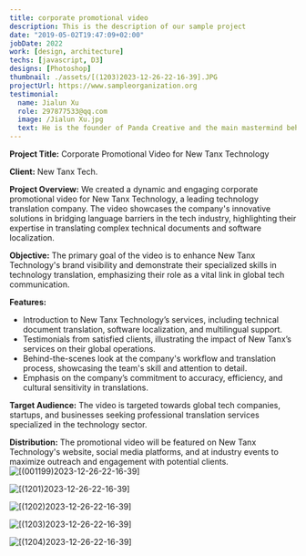 ```yaml
---
title: corporate promotional video
description: This is the description of our sample project
date: "2019-05-02T19:47:09+02:00"
jobDate: 2022
work: [design, architecture]
techs: [javascript, D3]
designs: [Photoshop]
thumbnail: ./assets/[(1203)2023-12-26-22-16-39].JPG
projectUrl: https://www.sampleorganization.org
testimonial:
  name: Jialun Xu
  role: 297877533@qq.com
  image: /Jialun Xu.jpg
  text: He is the founder of Panda Creative and the main mastermind behind this project.
---
```


**Project Title:** Corporate Promotional Video for New Tanx Technology

**Client:** New Tanx Tech.

**Project Overview:** We created a dynamic and engaging corporate promotional video for New Tanx Technology, a leading technology translation company. The video showcases the company's innovative solutions in bridging language barriers in the tech industry, highlighting their expertise in translating complex technical documents and software localization.

**Objective:** The primary goal of the video is to enhance New Tanx Technology's brand visibility and demonstrate their specialized skills in technology translation, emphasizing their role as a vital link in global tech communication.

**Features:**

- Introduction to New Tanx Technology’s services, including technical document translation, software localization, and multilingual support.
- Testimonials from satisfied clients, illustrating the impact of New Tanx’s services on their global operations.
- Behind-the-scenes look at the company's workflow and translation process, showcasing the team's skill and attention to detail.
- Emphasis on the company’s commitment to accuracy, efficiency, and cultural sensitivity in translations.

**Target Audience:** The video is targeted towards global tech companies, startups, and businesses seeking professional translation services specialized in the technology sector.

**Distribution:** The promotional video will be featured on New Tanx Technology's website, social media platforms, and at industry events to maximize outreach and engagement with potential clients.![[(001199)2023-12-26-22-16-39]](./assets/[(001199)2023-12-26-22-16-39].JPG)

![[(1201)2023\-12-26-22-16-39]](./assets/[(1201)2023-12-26-22-16-39].JPG)

![[(1202)2023-12-26-22-16-39]](./assets/[(1202)2023-12-26-22-16-39].JPG)

![[(1203)2023-12-26-22-16-39]](./assets/[(1203)2023-12-26-22-16-39].JPG)

![[(1204)2023-12-26-22-16-39]](./assets/[(1204)2023-12-26-22-16-39].JPG)